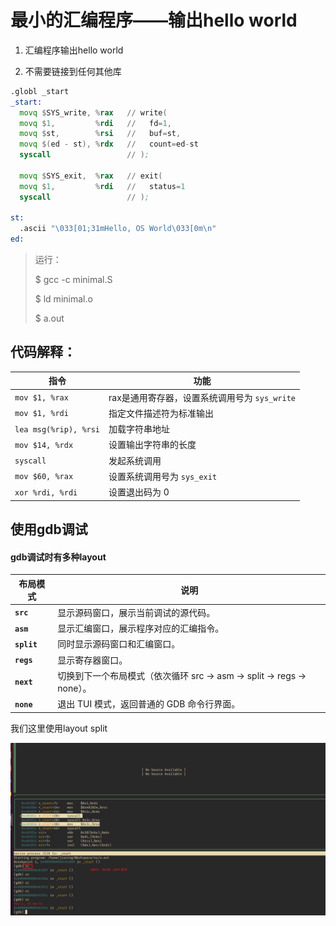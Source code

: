 # 最小的汇编程序——输出hello world

1. 汇编程序输出hello world

2. 不需要链接到任何其他库

```asm
.globl _start
_start:
  movq $SYS_write, %rax   // write(
  movq $1,         %rdi   //   fd=1,
  movq $st,        %rsi   //   buf=st,
  movq $(ed - st), %rdx   //   count=ed-st
  syscall                 // );

  movq $SYS_exit,  %rax   // exit(
  movq $1,         %rdi   //   status=1
  syscall                 // );

st:
  .ascii "\033[01;31mHello, OS World\033[0m\n"
ed:
```

> 运行：
> 
> $ gcc -c minimal.S
> 
> $ ld minimal.o
> 
> $ a.out

## 代码解释：

| 指令                    | 功能                             |
| --------------------- | ------------------------------ |
| `mov $1, %rax`        | rax是通用寄存器，设置系统调用号为 `sys_write` |
| `mov $1, %rdi`        | 指定文件描述符为标准输出                   |
| `lea msg(%rip), %rsi` | 加载字符串地址                        |
| `mov $14, %rdx`       | 设置输出字符串的长度                     |
| `syscall`             | 发起系统调用                         |
| `mov $60, %rax`       | 设置系统调用号为 `sys_exit`            |
| `xor %rdi, %rdi`      | 设置退出码为 0                       |

## 使用gdb调试

#### gdb调试时有多种layout

| 布局模式        | 说明                                                |
| ----------- | ------------------------------------------------- |
| **`src`**   | 显示源码窗口，展示当前调试的源代码。                                |
| **`asm`**   | 显示汇编窗口，展示程序对应的汇编指令。                               |
| **`split`** | 同时显示源码窗口和汇编窗口。                                    |
| **`regs`**  | 显示寄存器窗口。                                          |
| **`next`**  | 切换到下一个布局模式（依次循环 src → asm → split → regs → none）。 |
| **`none`**  | 退出 TUI 模式，返回普通的 GDB 命令行界面。                        |

我们这里使用layout split

![gdb_debug](pic/gdb_debug.png)
